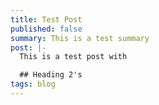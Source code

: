 ```yaml
---
title: Test Post
published: false
summary: This is a test summary
post: |-
  This is a test post with

  ## Heading 2's
tags: blog
---
```

